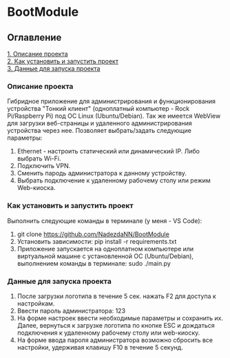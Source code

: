 # BootModule

## Оглавление  
[1. Описание проекта](./README.md#Описание-проекта)   
[2. Как установить и запустить проект](./README.md#Как-установить-проект)  
[3. Данные для запуска проекта](./README.md#Данные-для-запуска-проекта)

### Описание проекта    
Гибридное приложение для администрирования и функционирования устройства "Тонкий клиент" (одноплатный компьютер - Rock Pi/Raspberry Pi) под ОС Linux (Ubuntu/Debian). Так же имеется WebView для загрузки веб-страницы и удаленного администрирования устройства через нее. Позволяет выбрать/задать следующие параметры:
1. Ethernet - настроить статический или динамический IP. Либо выбрать Wi-Fi.
2. Подключить VPN.
3. Сменить пародь администратора к данному устройству.
4. Выбрать подключение к удаленному рабочему столу или режим Web-киоска.

### Как установить и запустить проект
Выполнить следующие команды в терминале (у меня - VS Code):
1. git clone https://github.com/NadezdaNN/BootModule
2. Установить зависимости: pip install -r requirements.txt
3. Приложение запускается на одноплатном компьютере или виртуальной машине с установленной ОС (Ubuntu/Debian), выполнением команды в терминале: sudo ./main.py

### Данные для запуска проекта
1. После загрузки логотипа в течение 5 сек. нажать F2 для доступа к настройкам.
2. Ввести пароль администратора: 123
3. На форме настроек ввести необходимые параметры и сохранить их. Далее, вернуться к загрузке логотипа по кнопке ESC и дождаться подключения к удаленному рабочему столу или web-киоску.
4. На форме ввода пароля администратора возможно сбросить все настройки, удерживая клавишу F10 в течение 5 секунд.
